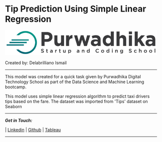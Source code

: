 # **Tip Prediction Using Simple Linear Regression**
![image](https://raw.githubusercontent.com/delabrilliano/Tip-Prediction-Simple-Linear-Regression/main/image/purwadhika-logo.jpeg)

Created by: Delabrilliano Ismail
<hr>

This model was created for a quick task given by Purwadhika Digital Technology School as part of the Data Science and Machine Learning bootcamp.

This model uses simple linear regression algorithm to predict taxi drivers tips based on the fare. The dataset was imported from 'Tips' dataset on Seaborn

<hr>

_**Get in Touch:**_

| [Linkedin](https://www.linkedin.com/in/delabrilliano-ismail-05758715a/) | [Github](https://github.com/delabrilliano) | [Tableau](https://public.tableau.com/app/profile/delabrilliano.ismail)
<hr>
